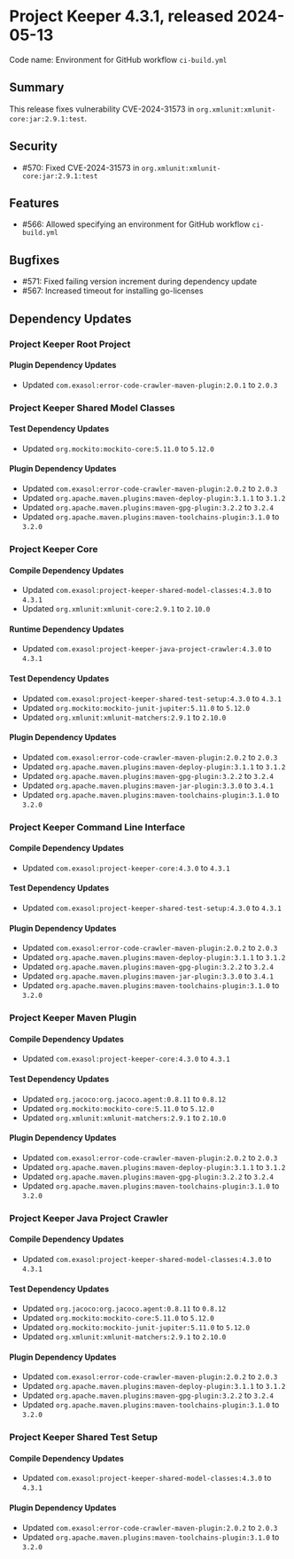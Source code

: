 # Project Keeper 4.3.1, released 2024-05-13

Code name: Environment for GitHub workflow `ci-build.yml`

## Summary

This release fixes vulnerability CVE-2024-31573 in `org.xmlunit:xmlunit-core:jar:2.9.1:test`.

## Security

* #570: Fixed CVE-2024-31573 in `org.xmlunit:xmlunit-core:jar:2.9.1:test`

## Features

* #566: Allowed specifying an environment for GitHub workflow `ci-build.yml`

## Bugfixes

* #571: Fixed failing version increment during dependency update
* #567: Increased timeout for installing go-licenses

## Dependency Updates

### Project Keeper Root Project

#### Plugin Dependency Updates

* Updated `com.exasol:error-code-crawler-maven-plugin:2.0.1` to `2.0.3`

### Project Keeper Shared Model Classes

#### Test Dependency Updates

* Updated `org.mockito:mockito-core:5.11.0` to `5.12.0`

#### Plugin Dependency Updates

* Updated `com.exasol:error-code-crawler-maven-plugin:2.0.2` to `2.0.3`
* Updated `org.apache.maven.plugins:maven-deploy-plugin:3.1.1` to `3.1.2`
* Updated `org.apache.maven.plugins:maven-gpg-plugin:3.2.2` to `3.2.4`
* Updated `org.apache.maven.plugins:maven-toolchains-plugin:3.1.0` to `3.2.0`

### Project Keeper Core

#### Compile Dependency Updates

* Updated `com.exasol:project-keeper-shared-model-classes:4.3.0` to `4.3.1`
* Updated `org.xmlunit:xmlunit-core:2.9.1` to `2.10.0`

#### Runtime Dependency Updates

* Updated `com.exasol:project-keeper-java-project-crawler:4.3.0` to `4.3.1`

#### Test Dependency Updates

* Updated `com.exasol:project-keeper-shared-test-setup:4.3.0` to `4.3.1`
* Updated `org.mockito:mockito-junit-jupiter:5.11.0` to `5.12.0`
* Updated `org.xmlunit:xmlunit-matchers:2.9.1` to `2.10.0`

#### Plugin Dependency Updates

* Updated `com.exasol:error-code-crawler-maven-plugin:2.0.2` to `2.0.3`
* Updated `org.apache.maven.plugins:maven-deploy-plugin:3.1.1` to `3.1.2`
* Updated `org.apache.maven.plugins:maven-gpg-plugin:3.2.2` to `3.2.4`
* Updated `org.apache.maven.plugins:maven-jar-plugin:3.3.0` to `3.4.1`
* Updated `org.apache.maven.plugins:maven-toolchains-plugin:3.1.0` to `3.2.0`

### Project Keeper Command Line Interface

#### Compile Dependency Updates

* Updated `com.exasol:project-keeper-core:4.3.0` to `4.3.1`

#### Test Dependency Updates

* Updated `com.exasol:project-keeper-shared-test-setup:4.3.0` to `4.3.1`

#### Plugin Dependency Updates

* Updated `com.exasol:error-code-crawler-maven-plugin:2.0.2` to `2.0.3`
* Updated `org.apache.maven.plugins:maven-deploy-plugin:3.1.1` to `3.1.2`
* Updated `org.apache.maven.plugins:maven-gpg-plugin:3.2.2` to `3.2.4`
* Updated `org.apache.maven.plugins:maven-jar-plugin:3.3.0` to `3.4.1`
* Updated `org.apache.maven.plugins:maven-toolchains-plugin:3.1.0` to `3.2.0`

### Project Keeper Maven Plugin

#### Compile Dependency Updates

* Updated `com.exasol:project-keeper-core:4.3.0` to `4.3.1`

#### Test Dependency Updates

* Updated `org.jacoco:org.jacoco.agent:0.8.11` to `0.8.12`
* Updated `org.mockito:mockito-core:5.11.0` to `5.12.0`
* Updated `org.xmlunit:xmlunit-matchers:2.9.1` to `2.10.0`

#### Plugin Dependency Updates

* Updated `com.exasol:error-code-crawler-maven-plugin:2.0.2` to `2.0.3`
* Updated `org.apache.maven.plugins:maven-deploy-plugin:3.1.1` to `3.1.2`
* Updated `org.apache.maven.plugins:maven-gpg-plugin:3.2.2` to `3.2.4`
* Updated `org.apache.maven.plugins:maven-toolchains-plugin:3.1.0` to `3.2.0`

### Project Keeper Java Project Crawler

#### Compile Dependency Updates

* Updated `com.exasol:project-keeper-shared-model-classes:4.3.0` to `4.3.1`

#### Test Dependency Updates

* Updated `org.jacoco:org.jacoco.agent:0.8.11` to `0.8.12`
* Updated `org.mockito:mockito-core:5.11.0` to `5.12.0`
* Updated `org.mockito:mockito-junit-jupiter:5.11.0` to `5.12.0`
* Updated `org.xmlunit:xmlunit-matchers:2.9.1` to `2.10.0`

#### Plugin Dependency Updates

* Updated `com.exasol:error-code-crawler-maven-plugin:2.0.2` to `2.0.3`
* Updated `org.apache.maven.plugins:maven-deploy-plugin:3.1.1` to `3.1.2`
* Updated `org.apache.maven.plugins:maven-gpg-plugin:3.2.2` to `3.2.4`
* Updated `org.apache.maven.plugins:maven-toolchains-plugin:3.1.0` to `3.2.0`

### Project Keeper Shared Test Setup

#### Compile Dependency Updates

* Updated `com.exasol:project-keeper-shared-model-classes:4.3.0` to `4.3.1`

#### Plugin Dependency Updates

* Updated `com.exasol:error-code-crawler-maven-plugin:2.0.2` to `2.0.3`
* Updated `org.apache.maven.plugins:maven-toolchains-plugin:3.1.0` to `3.2.0`
